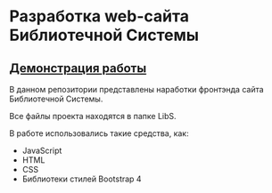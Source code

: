 # Разработка web-сайта Библиотечной Системы 


## [Демонстрация работы](https://toriusd.github.io/LibS/) ##


В данном репозитории представлены наработки фронтэнда сайта Библиотечной Системы.

Все файлы проекта находятся в папке LibS.

В работе использовались такие средства, как: 
- JavaScript
- HTML 
- CSS
- Библиотеки стилей Bootstrap 4




